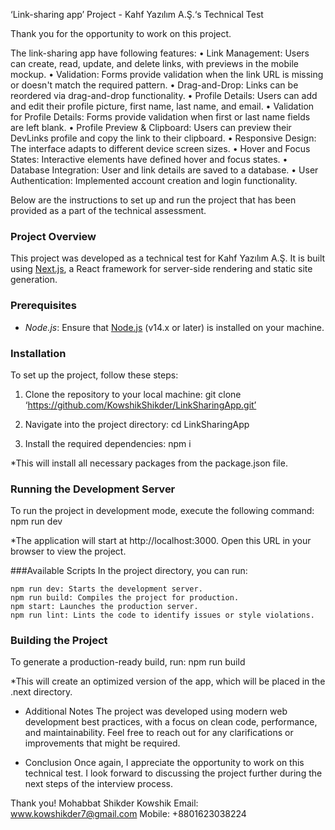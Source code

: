 ‘Link-sharing app’ Project - Kahf Yazılım A.Ş.‘s Technical Test

Thank you for the opportunity to work on this project. 

The link-sharing app have following features:
•	Link Management: Users can create, read, update, and delete links, with previews in the mobile mockup.
•	Validation: Forms provide validation when the link URL is missing or doesn't match the required pattern.
•	Drag-and-Drop: Links can be reordered via drag-and-drop functionality.
•	Profile Details: Users can add and edit their profile picture, first name, last name, and email.
•	Validation for Profile Details: Forms provide validation when first or last name fields are left blank.
•	Profile Preview & Clipboard: Users can preview their DevLinks profile and copy the link to their clipboard.
•	Responsive Design: The interface adapts to different device screen sizes.
•	Hover and Focus States: Interactive elements have defined hover and focus states.
•	Database Integration: User and link details are saved to a database.
•	User Authentication: Implemented account creation and login functionality.



Below are the instructions to set up and run the project that has been provided as a part of the technical assessment.

### Project Overview
This project was developed as a technical test for Kahf Yazılım A.Ş. It is built using [Next.js](https://nextjs.org/), a React framework for server-side rendering and static site generation.

### Prerequisites
- *Node.js*: Ensure that [Node.js](https://nodejs.org/) (v14.x or later) is installed on your machine.

### Installation
To set up the project, follow these steps:

1. Clone the repository to your local machine:
    git clone ‘https://github.com/KowshikShikder/LinkSharingApp.git’

2. Navigate into the project directory:
    cd LinkSharingApp

3. Install the required dependencies:
    npm i

*This will install all necessary packages from the package.json file.


### Running the Development Server
To run the project in development mode, execute the following command:
npm run dev

*The application will start at http://localhost:3000. Open this URL in your browser to view the project.


###Available Scripts
In the project directory, you can run:

    npm run dev: Starts the development server.
    npm run build: Compiles the project for production.
    npm start: Launches the production server.
    npm run lint: Lints the code to identify issues or style violations.



### Building the Project
To generate a production-ready build, run:
    npm run build

*This will create an optimized version of the app, which will be placed in the .next directory.




* Additional Notes
The project was developed using modern web development best practices, with a focus on clean code, performance, and maintainability.
Feel free to reach out for any clarifications or improvements that might be required.

* Conclusion
Once again, I appreciate the opportunity to work on this technical test. I look forward to discussing the project further during the next steps of the interview process.




Thank you!
Mohabbat Shikder Kowshik
Email: www.kowshikder7@gmail.com
Mobile: +8801623038224